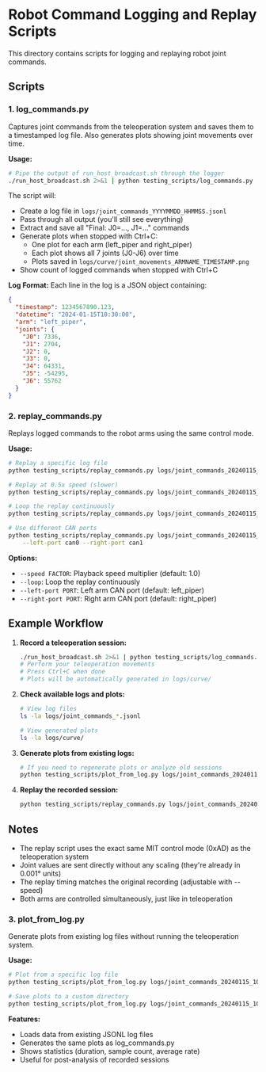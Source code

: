 # Robot Command Logging and Replay Scripts

This directory contains scripts for logging and replaying robot joint commands.

## Scripts

### 1. log_commands.py
Captures joint commands from the teleoperation system and saves them to a timestamped log file.
Also generates plots showing joint movements over time.

**Usage:**
```bash
# Pipe the output of run_host_broadcast.sh through the logger
./run_host_broadcast.sh 2>&1 | python testing_scripts/log_commands.py
```

The script will:
- Create a log file in `logs/joint_commands_YYYYMMDD_HHMMSS.jsonl`
- Pass through all output (you'll still see everything)
- Extract and save all "Final: J0=..., J1=..." commands
- Generate plots when stopped with Ctrl+C:
  - One plot for each arm (left_piper and right_piper)
  - Each plot shows all 7 joints (J0-J6) over time
  - Plots saved in `logs/curve/joint_movements_ARMNAME_TIMESTAMP.png`
- Show count of logged commands when stopped with Ctrl+C

**Log Format:**
Each line in the log is a JSON object containing:
```json
{
  "timestamp": 1234567890.123,
  "datetime": "2024-01-15T10:30:00",
  "arm": "left_piper",
  "joints": {
    "J0": 7336,
    "J1": 2704,
    "J2": 0,
    "J3": 0,
    "J4": 64331,
    "J5": -54295,
    "J6": 55762
  }
}
```

### 2. replay_commands.py
Replays logged commands to the robot arms using the same control mode.

**Usage:**
```bash
# Replay a specific log file
python testing_scripts/replay_commands.py logs/joint_commands_20240115_103000.jsonl

# Replay at 0.5x speed (slower)
python testing_scripts/replay_commands.py logs/joint_commands_20240115_103000.jsonl --speed 0.5

# Loop the replay continuously
python testing_scripts/replay_commands.py logs/joint_commands_20240115_103000.jsonl --loop

# Use different CAN ports
python testing_scripts/replay_commands.py logs/joint_commands_20240115_103000.jsonl \
    --left-port can0 --right-port can1
```

**Options:**
- `--speed FACTOR`: Playback speed multiplier (default: 1.0)
- `--loop`: Loop the replay continuously
- `--left-port PORT`: Left arm CAN port (default: left_piper)
- `--right-port PORT`: Right arm CAN port (default: right_piper)

## Example Workflow

1. **Record a teleoperation session:**
   ```bash
   ./run_host_broadcast.sh 2>&1 | python testing_scripts/log_commands.py
   # Perform your teleoperation movements
   # Press Ctrl+C when done
   # Plots will be automatically generated in logs/curve/
   ```

2. **Check available logs and plots:**
   ```bash
   # View log files
   ls -la logs/joint_commands_*.jsonl
   
   # View generated plots
   ls -la logs/curve/
   ```

3. **Generate plots from existing logs:**
   ```bash
   # If you need to regenerate plots or analyze old sessions
   python testing_scripts/plot_from_log.py logs/joint_commands_20240115_103000.jsonl
   ```

4. **Replay the recorded session:**
   ```bash
   python testing_scripts/replay_commands.py logs/joint_commands_20240115_103000.jsonl
   ```

## Notes

- The replay script uses the exact same MIT control mode (0xAD) as the teleoperation system
- Joint values are sent directly without any scaling (they're already in 0.001° units)
- The replay timing matches the original recording (adjustable with --speed)
- Both arms are controlled simultaneously, just like in teleoperation

### 3. plot_from_log.py
Generate plots from existing log files without running the teleoperation system.

**Usage:**
```bash
# Plot from a specific log file
python testing_scripts/plot_from_log.py logs/joint_commands_20240115_103000.jsonl

# Save plots to a custom directory
python testing_scripts/plot_from_log.py logs/joint_commands_20240115_103000.jsonl --output-dir /tmp/plots
```

**Features:**
- Loads data from existing JSONL log files
- Generates the same plots as log_commands.py
- Shows statistics (duration, sample count, average rate)
- Useful for post-analysis of recorded sessions
